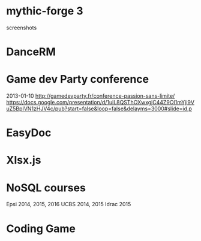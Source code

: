 # mythic-forge 3
screenshots

# DanceRM

# Game dev Party conference
2013-01-10
http://gamedevparty.fr/conference-passion-sans-limite/
https://docs.google.com/presentation/d/1uiL8QSThOXwxgjC44Z9Ol1mYji9VuZ5BpIVN1zHJV4c/pub?start=false&loop=false&delayms=3000#slide=id.p

# EasyDoc

# Xlsx.js

# NoSQL courses
Epsi 2014, 2015, 2016
UCBS 2014, 2015
Idrac 2015

# Coding Game